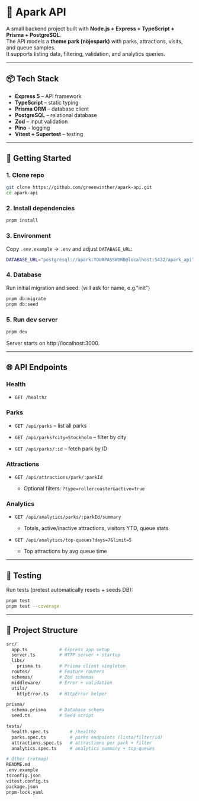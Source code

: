 # 🎢 Apark API

A small backend project built with **Node.js + Express + TypeScript + Prisma + PostgreSQL**.  
The API models a **theme park (nöjespark)** with parks, attractions, visits, and queue samples.  
It supports listing data, filtering, validation, and analytics queries.

---

## 📦 Tech Stack

-   **Express 5** – API framework
-   **TypeScript** – static typing
-   **Prisma ORM** – database client
-   **PostgreSQL** – relational database
-   **Zod** – input validation
-   **Pino** – logging
-   **Vitest + Supertest** – testing

---

## 🚀 Getting Started

### 1. Clone repo

```bash
git clone https://github.com/greenwinther/apark-api.git
cd apark-api
```

### 2. Install dependencies

```bash
pnpm install
```

### 3. Environment

Copy `.env.example` → `.env` and adjust `DATABASE_URL`:

```bash
DATABASE_URL="postgresql://apark:YOURPASSWORD@localhost:5432/apark_api"
```

### 4. Database

Run initial migration and seed: (will ask for name, e.g."init")

```bash
pnpm db:migrate
pnpm db:seed
```

### 5. Run dev server

```bash
pnpm dev
```

Server starts on http://localhost:3000.

---

## 🌐 API Endpoints

### Health

-   `GET /healthz`

### Parks

-   `GET /api/parks` – list all parks

-   `GET /api/parks?city=Stockholm` – filter by city

-   `GET /api/parks/:id` – fetch park by ID

### Attractions

-   `GET /api/attractions/park/:parkId`

    -   Optional filters: `?type=rollercoaster&active=true`

### Analytics

-   `GET /api/analytics/parks/:parkId/summary`

    -   Totals, active/inactive attractions, visitors YTD, queue stats

-   `GET /api/analytics/top-queues?days=7&limit=5`

    -   Top attractions by avg queue time

---

## 🧪 Testing

Run tests (pretest automatically resets + seeds DB):

```bash
pnpm test
pnpm test --coverage
```

---

## 📂 Project Structure

```bash
src/
  app.ts            # Express app setup
  server.ts         # HTTP server + startup
  libs/
    prisma.ts       # Prisma client singleton
  routes/           # Feature routers
  schemas/          # Zod schemas
  middleware/       # Error + validation
  utils/
    httpError.ts    # HttpError helper

prisma/
  schema.prisma     # Database schema
  seed.ts           # Seed script

tests/
  health.spec.ts        # /healthz
  parks.spec.ts         # parks endpoints (lista/filter/id)
  attractions.spec.ts   # attractions per park + filter
  analytics.spec.ts     # analytics summary + top-queues

# Other (rotmap)
README.md
.env.example
tsconfig.json
vitest.config.ts
package.json
pnpm-lock.yaml
```
